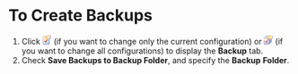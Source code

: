 # To Create Backups

1. Click ![Properties for Current Configuration](../../images/properties.gif)
(if you want to change only the current configuration) or
![Properties for All Configuration](../../images/allproperties.gif)
(if you want to change all configurations) to
display the **Backup** tab.
2. Check **Save Backups to Backup Folder**, and specify the **Backup**
**Folder**.